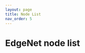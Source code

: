 ```yaml
---
layout: page
title: Node List
nav_order: 5
---
```


# EdgeNet node list

<div id="nodes-map"></div>

<table id="nodes-table" class="display compact"></table>
